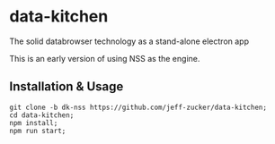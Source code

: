 # data-kitchen
The solid databrowser technology as a stand-alone electron app

This is an early version of using NSS as the engine.

## Installation & Usage
```
git clone -b dk-nss https://github.com/jeff-zucker/data-kitchen;
cd data-kitchen;
npm install;
npm run start;
```











